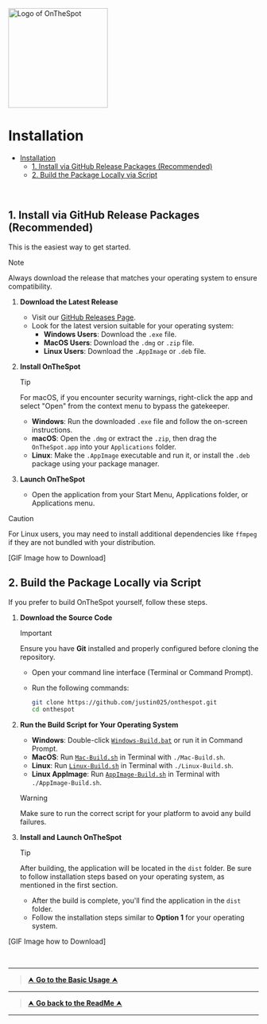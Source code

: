 <picture>
  <source media="(prefers-color-scheme: dark)" srcset="../../Assets/01_Logo/LOGO-HERE">
  <source media="(prefers-color-scheme: light)" srcset="../../Assets/01_Logo/LOGO-HERE">
  <img src="../../Assets/01_Logo/LOGO-HERE" alt="Logo of OnTheSpot" width="200">
</picture>

<br>

# Installation

- [Installation](#installation)
  - [1. Install via GitHub Release Packages (Recommended)](#1-install-via-github-release-packages-recommended)
  - [2. Build the Package Locally via Script](#2-build-the-package-locally-via-script)

<br>

## 1. Install via GitHub Release Packages (Recommended)

This is the easiest way to get started.

> [!NOTE]
> Always download the release that matches your operating system to ensure compatibility.

1. **Download the Latest Release**

   - Visit our [GitHub Releases Page](https://github.com/justin025/onthespot/releases).
   - Look for the latest version suitable for your operating system:
     - **Windows Users**: Download the `.exe` file.
     - **MacOS Users**: Download the `.dmg` or `.zip` file.
     - **Linux Users**: Download the `.AppImage` or `.deb` file.

2. **Install OnTheSpot**

   > [!TIP]
   > For macOS, if you encounter security warnings, right-click the app and select "Open" from the context menu to bypass the gatekeeper.

   - **Windows**: Run the downloaded `.exe` file and follow the on-screen instructions.
   - **macOS**: Open the `.dmg` or extract the `.zip`, then drag the `OnTheSpot.app` into your `Applications` folder.
   - **Linux**: Make the `.AppImage` executable and run it, or install the `.deb` package using your package manager.

3. **Launch OnTheSpot**

   - Open the application from your Start Menu, Applications folder, or Applications menu.

> [!CAUTION]
> For Linux users, you may need to install additional dependencies like `ffmpeg` if they are not bundled with your distribution.

[GIF Image how to Download]

## 2. Build the Package Locally via Script

If you prefer to build OnTheSpot yourself, follow these steps.

1. **Download the Source Code**

   > [!IMPORTANT]
   > Ensure you have **Git** installed and properly configured before cloning the repository.

   - Open your command line interface (Terminal or Command Prompt).
   - Run the following commands:

     ```bash
     git clone https://github.com/justin025/onthespot.git
     cd onthespot
     ```

2. **Run the Build Script for Your Operating System**

   - **Windows**: Double-click [`Windows-Build.bat`](scripts/Windows-Build.bat) or run it in Command Prompt.
   - **MacOS**: Run [`Mac-Build.sh`](scripts/Mac-Build.sh) in Terminal with `./Mac-Build.sh`.
   - **Linux**: Run [`Linux-Build.sh`](scripts/Linux-Build.sh) in Terminal with `./Linux-Build.sh`.
   - **Linux AppImage**: Run [`AppImage-Build.sh`](scripts/AppImage-Build.sh) in Terminal with `./AppImage-Build.sh`.

   > [!WARNING]
   > Make sure to run the correct script for your platform to avoid any build failures.

3. **Install and Launch OnTheSpot**

   > [!TIP]
   > After building, the application will be located in the `dist` folder. Be sure to follow installation steps based on your operating system, as mentioned in the first section.

   - After the build is complete, you'll find the application in the `dist` folder.
   - Follow the installation steps similar to **Option 1** for your operating system.

[GIF Image how to Download]

<br>

---

> [⮝ **Go to the Basic Usage** ⮝](Basic-Usage.md)

---

> [⮝ **Go back to the ReadMe** ⮝](../)

---
